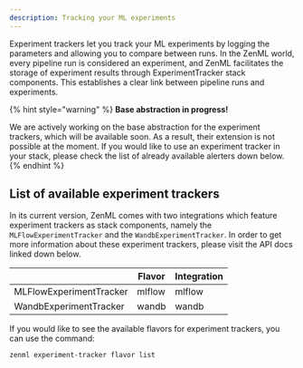 ```yaml
---
description: Tracking your ML experiments  
---
```


Experiment trackers let you track your ML experiments by logging the parameters
and allowing you to compare between runs. In the ZenML world, every pipeline
run is considered an experiment, and ZenML facilitates the storage of experiment
results through ExperimentTracker stack components. This establishes a clear
link between pipeline runs and experiments.

{% hint style="warning" %}
**Base abstraction in progress!**

We are actively working on the base abstraction for the experiment trackers, 
which will be available soon. As a result, their extension is not possible at 
the moment. If you would like to use an experiment tracker in your stack, 
please check the list of already available alerters down below.
{% endhint %}

## List of available experiment trackers

In its current version, ZenML comes with two integrations which feature 
experiment trackers as stack components, namely the `MLFlowExperimentTracker`
and the `WandbExperimentTracker`. In order to get more information about these 
experiment trackers, please visit the API docs linked down below.

|                           | Flavor   | Integration |
|---------------------------|----------|-------------|
| MLFlowExperimentTracker   | mlflow   | mlflow      |
| WandbExperimentTracker    | wandb    | wandb       |

If you would like to see the available flavors for experiment trackers, you can 
use the command:

```shell
zenml experiment-tracker flavor list
```